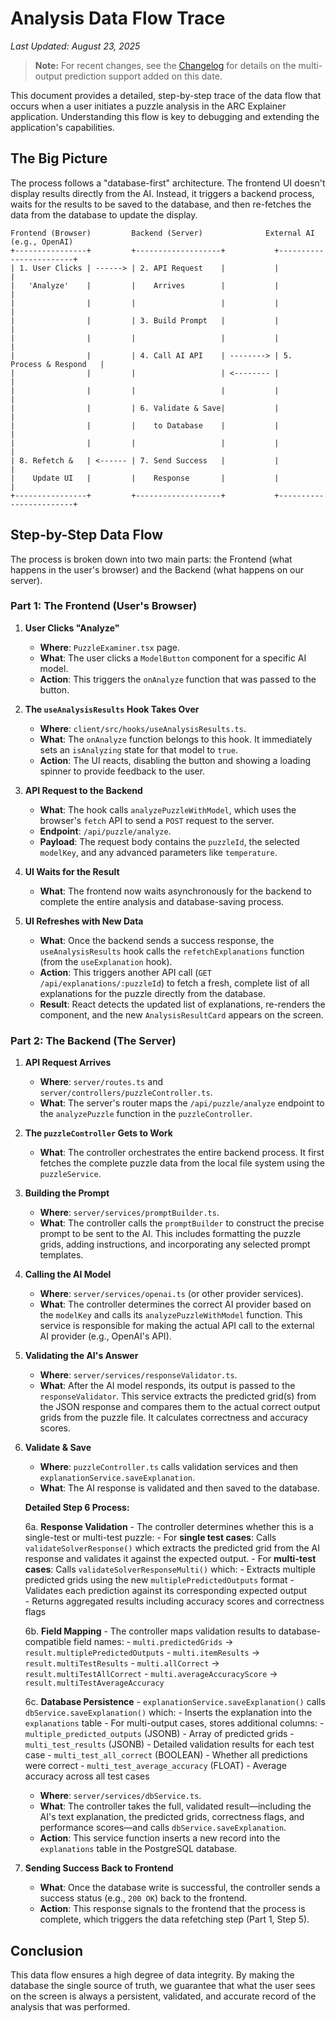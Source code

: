 <!--
  Analysis_Data_Flow_Trace.md
  What: A step-by-step trace of the data flow for puzzle analysis.
  How: Explains the process from a user click to the result display.
  Author: Cascade
  Last Updated: August 23, 2025
-->

# Analysis Data Flow Trace

*Last Updated: August 23, 2025*

> **Note:** For recent changes, see the [Changelog](../Changelog.md#august-23-2025) for details on the multi-output prediction support added on this date.

This document provides a detailed, step-by-step trace of the data flow that occurs when a user initiates a puzzle analysis in the ARC Explainer application. Understanding this flow is key to debugging and extending the application's capabilities.

## The Big Picture

The process follows a "database-first" architecture. The frontend UI doesn't display results directly from the AI. Instead, it triggers a backend process, waits for the results to be saved to the database, and then re-fetches the data from the database to update the display. 

```
Frontend (Browser)         Backend (Server)              External AI (e.g., OpenAI)
+----------------+         +-------------------+           +------------------------+
| 1. User Clicks | ------> | 2. API Request    |           |                        |
|   'Analyze'    |         |    Arrives        |           |                        |
|                |         |                   |           |                        |
|                |         | 3. Build Prompt   |           |                        |
|                |         |                   |           |                        |
|                |         | 4. Call AI API    | --------> | 5. Process & Respond   |
|                |         |                   | <-------- |                        |
|                |         |                   |           |                        |
|                |         | 6. Validate & Save|           |                        |
|                |         |    to Database    |           |                        |
|                |         |                   |           |                        |
| 8. Refetch &   | <------ | 7. Send Success   |           |                        |
|    Update UI   |         |    Response       |           |                        |
+----------------+         +-------------------+           +------------------------+
```

## Step-by-Step Data Flow

The process is broken down into two main parts: the Frontend (what happens in the user's browser) and the Backend (what happens on our server).

### Part 1: The Frontend (User's Browser)

1.  **User Clicks "Analyze"**
    *   **Where**: `PuzzleExaminer.tsx` page.
    *   **What**: The user clicks a `ModelButton` component for a specific AI model.
    *   **Action**: This triggers the `onAnalyze` function that was passed to the button.

2.  **The `useAnalysisResults` Hook Takes Over**
    *   **Where**: `client/src/hooks/useAnalysisResults.ts`.
    *   **What**: The `onAnalyze` function belongs to this hook. It immediately sets an `isAnalyzing` state for that model to `true`.
    *   **Action**: The UI reacts, disabling the button and showing a loading spinner to provide feedback to the user.

3.  **API Request to the Backend**
    *   **What**: The hook calls `analyzePuzzleWithModel`, which uses the browser's `fetch` API to send a `POST` request to the server.
    *   **Endpoint**: `/api/puzzle/analyze`.
    *   **Payload**: The request body contains the `puzzleId`, the selected `modelKey`, and any advanced parameters like `temperature`.

4.  **UI Waits for the Result**
    *   **What**: The frontend now waits asynchronously for the backend to complete the entire analysis and database-saving process.

5.  **UI Refreshes with New Data**
    *   **What**: Once the backend sends a success response, the `useAnalysisResults` hook calls the `refetchExplanations` function (from the `useExplanation` hook).
    *   **Action**: This triggers another API call (`GET /api/explanations/:puzzleId`) to fetch a fresh, complete list of all explanations for the puzzle directly from the database.
    *   **Result**: React detects the updated list of explanations, re-renders the component, and the new `AnalysisResultCard` appears on the screen.

### Part 2: The Backend (The Server)

1.  **API Request Arrives**
    *   **Where**: `server/routes.ts` and `server/controllers/puzzleController.ts`.
    *   **What**: The server's router maps the `/api/puzzle/analyze` endpoint to the `analyzePuzzle` function in the `puzzleController`.

2.  **The `puzzleController` Gets to Work**
    *   **What**: The controller orchestrates the entire backend process. It first fetches the complete puzzle data from the local file system using the `puzzleService`.

3.  **Building the Prompt**
    *   **Where**: `server/services/promptBuilder.ts`.
    *   **What**: The controller calls the `promptBuilder` to construct the precise prompt to be sent to the AI. This includes formatting the puzzle grids, adding instructions, and incorporating any selected prompt templates.

4.  **Calling the AI Model**
    *   **Where**: `server/services/openai.ts` (or other provider services).
    *   **What**: The controller determines the correct AI provider based on the `modelKey` and calls its `analyzePuzzleWithModel` function. This service is responsible for making the actual API call to the external AI provider (e.g., OpenAI's API).

5.  **Validating the AI's Answer**
    *   **Where**: `server/services/responseValidator.ts`.
    *   **What**: After the AI model responds, its output is passed to the `responseValidator`. This service extracts the predicted grid(s) from the JSON response and compares them to the actual correct output grids from the puzzle file. It calculates correctness and accuracy scores.

6.  **Validate & Save**
    *   **Where**: `puzzleController.ts` calls validation services and then `explanationService.saveExplanation`.
    *   **What**: The AI response is validated and then saved to the database.

    **Detailed Step 6 Process:**

    6a. **Response Validation** - The controller determines whether this is a single-test or multi-test puzzle:
        - For **single test cases**: Calls `validateSolverResponse()` which extracts the predicted grid from the AI response and validates it against the expected output.
        - For **multi-test cases**: Calls `validateSolverResponseMulti()` which:
          - Extracts multiple predicted grids using the new `multiplePredictedOutputs` format
          - Validates each prediction against its corresponding expected output  
          - Returns aggregated results including accuracy scores and correctness flags

    6b. **Field Mapping** - The controller maps validation results to database-compatible field names:
        - `multi.predictedGrids` → `result.multiplePredictedOutputs`
        - `multi.itemResults` → `result.multiTestResults` 
        - `multi.allCorrect` → `result.multiTestAllCorrect`
        - `multi.averageAccuracyScore` → `result.multiTestAverageAccuracy`

    6c. **Database Persistence** - `explanationService.saveExplanation()` calls `dbService.saveExplanation()` which:
        - Inserts the explanation into the `explanations` table
        - For multi-output cases, stores additional columns:
          - `multiple_predicted_outputs` (JSONB) - Array of predicted grids
          - `multi_test_results` (JSONB) - Detailed validation results for each test case
          - `multi_test_all_correct` (BOOLEAN) - Whether all predictions were correct
          - `multi_test_average_accuracy` (FLOAT) - Average accuracy across all test cases
    *   **Where**: `server/services/dbService.ts`.
    *   **What**: The controller takes the full, validated result—including the AI's text explanation, the predicted grids, correctness flags, and performance scores—and calls `dbService.saveExplanation`.
    *   **Action**: This service function inserts a new record into the `explanations` table in the PostgreSQL database.

7.  **Sending Success Back to Frontend**
    *   **What**: Once the database write is successful, the controller sends a success status (e.g., `200 OK`) back to the frontend.
    *   **Action**: This response signals to the frontend that the process is complete, which triggers the data refetching step (Part 1, Step 5).

## Conclusion

This data flow ensures a high degree of data integrity. By making the database the single source of truth, we guarantee that what the user sees on the screen is always a persistent, validated, and accurate record of the analysis that was performed.
